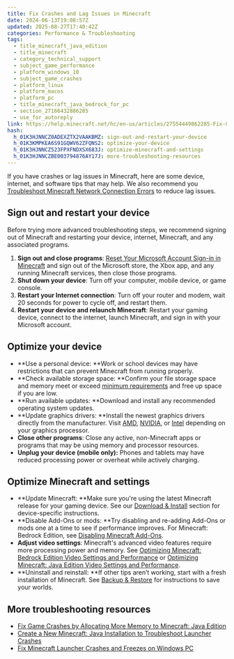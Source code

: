 ```yaml
---
title: Fix Crashes and Lag Issues in Minecraft
date: 2024-06-13T19:08:57Z
updated: 2025-08-27T17:40:42Z
categories: Performance & Troubleshooting
tags:
  - title_minecraft_java_edition
  - title_minecraft
  - category_technical_support
  - subject_game_performance
  - platform_windows_10
  - subject_game_crashes
  - platform_linux
  - platform_macos
  - platform_pc
  - title_minecraft_java_bedrock_for_pc
  - section_27166432886285
  - use_for_autoreply
link: https://help.minecraft.net/hc/en-us/articles/27554449862285-Fix-Crashes-and-Lag-Issues-in-Minecraft
hash:
  h_01K3HJNNCZ0ADEXZTX2VAAKBMZ: sign-out-and-restart-your-device
  h_01K3KMPKEA6S91GQWV62ZFQNS2: optimize-your-device
  h_01K3HJNNCZ523FPXFNDXSX683J: optimize-minecraft-and-settings
  h_01K3HJNNCZBE003794876AY17J: more-troubleshooting-resources
---
```


If you have crashes or lag issues in Minecraft, here are some device, internet, and software tips that may help. We also recommend you [Troubleshoot Minecraft Network Connection Errors](./Troubleshoot-Minecraft-Network-Connection-Errors.md) to reduce lag issues.

## Sign out and restart your device

Before trying more advanced troubleshooting steps, we recommend signing out of Minecraft and restarting your device, internet, Minecraft, and any associated programs.

1.  **Sign out and close programs**: [Reset Your Microsoft Account Sign-in in Minecraft](../Account-Sign-in/Reset-Your-Microsoft-Account-Sign-in-in-Minecraft.md) and sign out of the Microsoft store, the Xbox app, and any running Minecraft services, then close those programs.
2.  **Shut down your device**: Turn off your computer, mobile device, or game console.
3.  **Restart your Internet connection**: Turn off your router and modem, wait 20 seconds for power to cycle off, and restart them.
4.  **Restart your device and relaunch Minecraft**: Restart your gaming device, connect to the internet, launch Minecraft, and sign in with your Microsoft account.

## Optimize your device

- **Use a personal device: **Work or school devices may have restrictions that can prevent Minecraft from running properly.
- **Check available storage space: **Confirm your file storage space and memory meet or exceed [minimum requirements](../Download-Install/System-Requirements-for-Minecraft-Java-Edition.md) and free up space if you are low.
- **Run available updates: **Download and install any recommended operating system updates.
- **Update graphics drivers: **Install the newest graphics drivers directly from the manufacturer. Visit [AMD](https://www.amd.com/en/support/download/drivers.html), [NVIDIA](https://www.nvidia.com/en-us/drivers/), or [Intel](https://www.intel.com/content/www/us/en/download-center/home.html) depending on your graphics processor.
- **Close other programs**: Close any active, non-Minecraft apps or programs that may be using memory and processor resources.
- **Unplug your device (mobile only):** Phones and tablets may have reduced processing power or overheat while actively charging.

## Optimize Minecraft and settings

- **Update Minecraft: **Make sure you're using the latest Minecraft release for your gaming device. See our [Download & Install](https://help.minecraft.net/hc/en-us/sections/27166490706957) section for device-specific instructions.
- **Disable Add-Ons or mods: **Try disabling and re-adding Add-Ons or mods one at a time to see if performance improves. For Minecraft: Bedrock Edition, see [Disabling Minecraft Add-Ons](../Managing-Marketplace-Content/Disable-Minecraft-Add-Ons-to-Solve-Game-Issues.md).
- **Adjust video settings**: Minecraft's advanced video features require more processing power and memory. See [Optimizing Minecraft: Bedrock Edition Video Settings and Performance](./Optimizing-Minecraft-Bedrock-Edition-Video-Settings-and-Performance.md) or [Optimizing Minecraft: Java Edition Video Settings and Performance](./Optimizing-Minecraft-Java-Edition-Video-Settings-and-Performance.md).
- **Uninstall and reinstall: **If other tips aren’t working, start with a fresh installation of Minecraft. See [Backup & Restore](https://help.minecraft.net/hc/en-us/sections/27166561402125) for instructions to save your worlds.

## More troubleshooting resources

- [Fix Game Crashes by Allocating More Memory to Minecraft: Java Edition](./Fix-Game-Crashes-by-Allocating-More-Memory-to-Minecraft-Java-Edition.md)
- [Create a New Minecraft: Java Installation to Troubleshoot Launcher Crashes](../Minecraft-Launcher-Support/Create-a-New-Minecraft-Java-Installation-to-Troubleshoot-Launcher-Crashes.md)
- [Fix Minecraft Launcher Crashes and Freezes on Windows PC](../Minecraft-Launcher-Support/Fix-Minecraft-Launcher-Crashes-and-Freezes-on-Windows-PC.md)
